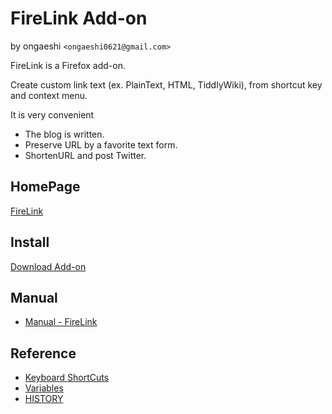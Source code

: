 FireLink Add-on
====================
by ongaeshi ``<ongaeshi0621@gmail.com>``

FireLink is a Firefox add-on.

Create custom link text (ex. PlainText, HTML, TiddlyWiki),
from shortcut key and context menu.

It is very convenient

* The blog is written.
* Preserve URL by a favorite text form.
* ShortenURL and post Twitter.

HomePage
---------------
[FireLink](http://firelink.ongaeshi.me/)

Install
---------------
[Download Add-on](https://addons.mozilla.org/en-US/firefox/addon/firelink/)

Manual
---------------
* [Manual - FireLink](http://firelink.ongaeshi.me/Manual)

Reference
---------------
* [Keyboard ShortCuts](https://github.com/ongaeshi/firelink/blob/master/shortcuts.md)
* [Variables](https://github.com/ongaeshi/firelink/blob/master/variables.md)
* [HISTORY](https://github.com/ongaeshi/firelink/blob/master/HISTORY.md)
